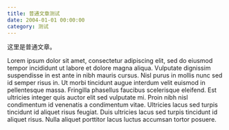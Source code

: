 ```yaml
---
title: 普通文章测试
date: 2004-01-01 00:00:00
category: 测试
---
```


这里是普通文章。

<!-- excerpt -->

Lorem ipsum dolor sit amet, consectetur adipiscing elit, sed do eiusmod tempor incididunt ut labore et dolore magna aliqua. Vulputate dignissim suspendisse in est ante in nibh mauris cursus. Nisl purus in mollis nunc sed id semper risus in. Ut morbi tincidunt augue interdum velit euismod in pellentesque massa. Fringilla phasellus faucibus scelerisque eleifend. Est ultricies integer quis auctor elit sed vulputate mi. Proin nibh nisl condimentum id venenatis a condimentum vitae. Ultricies lacus sed turpis tincidunt id aliquet risus feugiat. Duis ultricies lacus sed turpis tincidunt id aliquet risus. Nulla aliquet porttitor lacus luctus accumsan tortor posuere.
